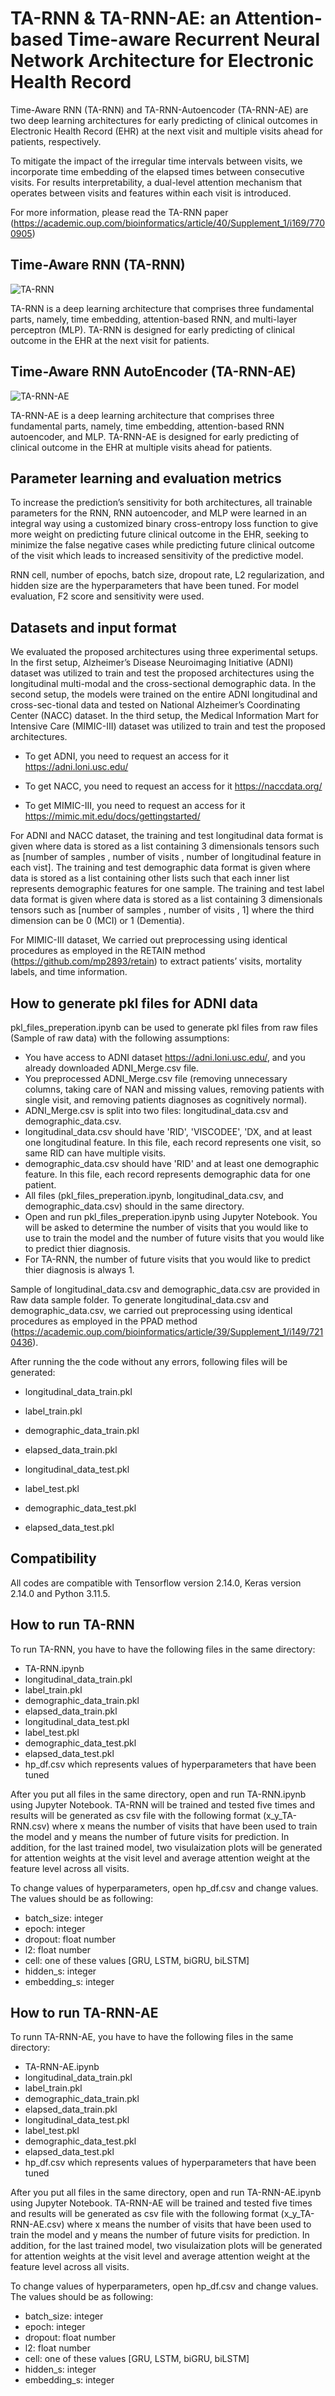 # TA-RNN & TA-RNN-AE: an Attention-based Time-aware Recurrent Neural Network Architecture for Electronic Health Record
Time-Aware RNN (TA-RNN) and TA-RNN-Autoencoder (TA-RNN-AE) are two deep learning architectures for early predicting of clinical outcomes in Electronic Health Record (EHR) at the next visit and multiple visits ahead for patients, respectively. 

To mitigate the impact of the irregular time intervals between visits, we incorporate time embedding of the elapsed times between consecutive visits. For results interpretability, a dual-level attention mechanism that operates between visits and features within each visit is introduced.

For more information, please read the TA-RNN paper (https://academic.oup.com/bioinformatics/article/40/Supplement_1/i169/7700905)

## Time-Aware RNN (TA-RNN)

![TA-RNN](https://github.com/bozdaglab/TA-RNN/blob/main/Figure1.png?raw=true)


TA-RNN is a deep learning architecture that comprises three fundamental parts, namely, time embedding, attention-based RNN, and multi-layer perceptron (MLP). TA-RNN is designed for early predicting of clinical outcome in the EHR at the next visit for patients.

## Time-Aware RNN AutoEncoder (TA-RNN-AE)

![TA-RNN-AE](https://github.com/bozdaglab/TA-RNN/blob/main/Figure2.png?raw=true)

TA-RNN-AE is a deep learning architecture that comprises three fundamental parts, namely, time embedding, attention-based RNN autoencoder, and MLP. TA-RNN-AE is designed for early predicting of clinical outcome in the EHR at multiple visits ahead for patients.

## Parameter learning and evaluation metrics

To increase the prediction’s sensitivity for both architectures, all trainable parameters for the RNN, RNN autoencoder, and MLP were learned in an integral way using a customized binary cross-entropy loss function to give more weight on predicting future clinical outcome in the EHR, seeking to minimize the false negative cases while predicting future clinical outcome of the visit which leads to increased sensitivity of the predictive model.
  
RNN cell, number of epochs, batch size, dropout rate, L2 regularization, and hidden size are the hyperparameters that have been tuned. For model evaluation, F2 score and sensitivity were used.

## Datasets and input format

We evaluated the proposed architectures using three experimental setups. In the first setup, Alzheimer’s Disease Neuroimaging Initiative (ADNI) dataset was utilized to train and test the proposed architectures using the longitudinal multi-modal and the cross-sectional demographic data. In the second setup, the models were trained on the entire ADNI longitudinal and cross-sec-tional data and tested on National Alzheimer’s Coordinating Center (NACC) dataset. In the third setup, the Medical Information Mart for Intensive Care (MIMIC-III) dataset was utilized to train and test the proposed architectures. 
  
 - To get ADNI, you need to request an access for it https://adni.loni.usc.edu/
  
 - To get NACC, you need to request an access for it https://naccdata.org/

 - To get MIMIC-III, you need to request an access for it https://mimic.mit.edu/docs/gettingstarted/
  
For ADNI and NACC dataset, the training and test longitudinal data format is given where data is stored as a list containing 3 dimensionals tensors such as [number of samples , number of visits , number of longitudinal feature in each vist]. The training and test demographic data format is given where data is stored as a list containing other lists such that each inner list represents demographic features for one sample. The training and test label data format is given where data is stored as a list containing 3 dimensionals tensors such as [number of samples , number of visits , 1] where the third dimension can be 0 (MCI) or 1 (Dementia).

For MIMIC-III dataset, We carried out preprocessing using identical procedures as employed in the RETAIN method (https://github.com/mp2893/retain) to extract patients’ visits, mortality labels, and time information.
  
 ## How to generate pkl files for ADNI data 
 
pkl_files_preperation.ipynb can be used to generate pkl files from raw files (Sample of raw data) with the following assumptions:
  - You have access to ADNI dataset https://adni.loni.usc.edu/, and you already downloaded ADNI_Merge.csv file.
  - You preprocessed ADNI_Merge.csv file (removing unnecessary columns, taking care of NAN and missing values, removing patients with single visit, and removing patients diagnoses as cognitively normal).
  - ADNI_Merge.csv is split into two files: longitudinal_data.csv and demographic_data.csv.
  - longitudinal_data.csv should have 'RID', 'VISCODEE', 'DX, and at least one longitudinal feature. In this file, each record represents one visit, so same RID can have multiple visits.
  - demographic_data.csv should have 'RID' and at least one demographic feature. In this file, each record represents demographic data for one patient.
  - All files (pkl_files_preperation.ipynb, longitudinal_data.csv, and demographic_data.csv) should in the same directory.
  - Open and run pkl_files_preperation.ipynb using Jupyter Notebook. You will be asked to determine the number of visits that you would like to use to train the model and the number of future visits that you would like to predict thier diagnosis.
  - For TA-RNN, the number of future visits that you would like to predict thier diagnosis is always 1.


Sample of longitudinal_data.csv and demographic_data.csv are provided in Raw data sample folder. To generate longitudinal_data.csv and demographic_data.csv, we carried out preprocessing using identical procedures as employed in the PPAD method (https://academic.oup.com/bioinformatics/article/39/Supplement_1/i149/7210436).

After running the the code without any errors, following files will be generated:
 - longitudinal_data_train.pkl

 - label_train.pkl 

 - demographic_data_train.pkl

 - elapsed_data_train.pkl

 - longitudinal_data_test.pkl

 - label_test.pkl

 - demographic_data_test.pkl

 - elapsed_data_test.pkl
 
 ## Compatibility
 
 All codes are compatible with Tensorflow version 2.14.0, Keras version 2.14.0 and Python 3.11.5.
 
 ## How to run TA-RNN
 
 To run TA-RNN, you have to have the following files in the same directory:
 
  - TA-RNN.ipynb
  - longitudinal_data_train.pkl
  - label_train.pkl 
  - demographic_data_train.pkl
  - elapsed_data_train.pkl
  - longitudinal_data_test.pkl
  - label_test.pkl
  - demographic_data_test.pkl
  - elapsed_data_test.pkl
  - hp_df.csv which represents values of hyperparameters that have been tuned
 
After you put all files in the same directory, open and run TA-RNN.ipynb using Jupyter Notebook. TA-RNN will be trained and tested five times and results will be generated as csv file with the following format (x_y_TA-RNN.csv) where x means the number of visits that have been used to train the model and y means the number of future visits for prediction. In addition, for the last trained model, two visulaization plots will be generated for attention weights at the visit level and average attention weight at the feature level across all visits. 

To change values of hyperparameters, open hp_df.csv and change values. The values should be as following:
 - batch_size: integer
 - epoch: integer
 - dropout: float number
 - l2: float number 
 - cell: one of these values [GRU, LSTM, biGRU, biLSTM]
 - hidden_s: integer
 - embedding_s: integer
 

## How to run TA-RNN-AE
 
 To runn TA-RNN-AE, you have to have the following files in the same directory:
 
  - TA-RNN-AE.ipynb
  - longitudinal_data_train.pkl
  - label_train.pkl 
  - demographic_data_train.pkl
  - elapsed_data_train.pkl
  - longitudinal_data_test.pkl
  - label_test.pkl
  - demographic_data_test.pkl
  - elapsed_data_test.pkl
  - hp_df.csv which represents values of hyperparameters that have been tuned
 
After you put all files in the same directory, open and run TA-RNN-AE.ipynb using Jupyter Notebook. TA-RNN-AE will be trained and tested five times and results will be generated as csv file with the following format (x_y_TA-RNN-AE.csv) where x means the number of visits that have been used to train the model and y means the number of future visits for prediction. In addition, for the last trained model, two visulaization plots will be generated for attention weights at the visit level and average attention weight at the feature level across all visits.

To change values of hyperparameters, open hp_df.csv and change values. The values should be as following:
 - batch_size: integer
 - epoch: integer
 - dropout: float number
 - l2: float number 
 - cell: one of these values [GRU, LSTM, biGRU, biLSTM]
 - hidden_s: integer
 - embedding_s: integer
